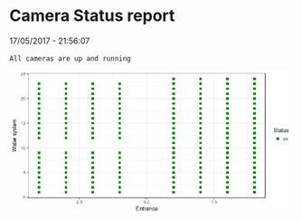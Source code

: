 Camera Status report
================
17/05/2017 - 21:56:07

    All cameras are up and running

![](camreport_files/figure-markdown_github/unnamed-chunk-2-1.png)
